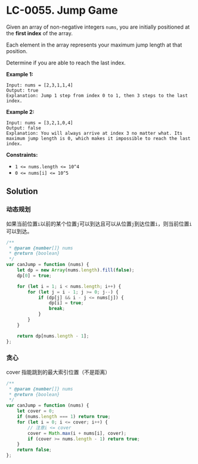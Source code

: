 # LC-0055. Jump Game

Given an array of non-negative integers `nums`, you are initially positioned at the **first index** of the array.

Each element in the array represents your maximum jump length at that position.

Determine if you are able to reach the last index.

**Example 1:**

```
Input: nums = [2,3,1,1,4]
Output: true
Explanation: Jump 1 step from index 0 to 1, then 3 steps to the last index.
```

**Example 2:**

```
Input: nums = [3,2,1,0,4]
Output: false
Explanation: You will always arrive at index 3 no matter what. Its maximum jump length is 0, which makes it impossible to reach the last index.
```

**Constraints:**

-   `1 <= nums.length <= 10^4`
-   `0 <= nums[i] <= 10^5`

## Solution

### 动态规划

如果当前位置`i`以前的某个位置`j`可以到达且可以从位置`j`到达位置`i`，则当前位置`i`可以到达。

```javascript
/**
 * @param {number[]} nums
 * @return {boolean}
 */
var canJump = function (nums) {
    let dp = new Array(nums.length).fill(false);
    dp[0] = true;

    for (let i = 1; i < nums.length; i++) {
        for (let j = i - 1; j >= 0; j--) {
            if (dp[j] && i - j <= nums[j]) {
                dp[i] = true;
                break;
            }
        }
    }

    return dp[nums.length - 1];
};
```

### 贪心

cover 指能跳到的最大索引位置（不是距离）

```javascript
/**
 * @param {number[]} nums
 * @return {boolean}
 */
var canJump = function (nums) {
    let cover = 0;
    if (nums.length === 1) return true;
    for (let i = 0; i <= cover; i++) {
        // 注意i <= cover
        cover = Math.max(i + nums[i], cover);
        if (cover >= nums.length - 1) return true;
    }
    return false;
};
```
